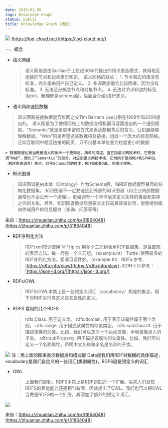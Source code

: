 ```yaml
---
date: 2019-01-05
tags: Knowledge Graph
status: public
title: Knlowledge Graph (概念)
---
```



![](./_image/lod-cloud-sm.jpg)
[https://lod-cloud.net/](https://lod-cloud.net/)

一、概念

+ 语义网络

    > 语义网络是由Quillian于上世纪60年代提出的知识表达模式，其用相互连接的节点和边来表示知识。 
    > 语义网络的缺点： 1. 节点和边的值没有标准，完全是由用户自己定义。 2. 多源数据融合比较困难，因为没有标准。 3. 无法区分概念节点和对象节点。 4. 无法对节点和边的标签(label，我理解是schema层，后面会介绍)进行定义。

+ 语义网和链接数据
> 语义网和链接数据是万维网之父Tim Berners Lee分别在1998年和2006提出的。
> 语义网是为了使得网络上的数据变得机器可读而提出的一个通用框架。“Semantic”就是用更丰富的方式来表达数据背后的含义，让机器能够理解数据。“Web”则是希望这些数据相互链接，组成一个庞大的信息网络，正如互联网中相互链接的网页，只不过基本单位变为粒度更小的数据

    > 链接数据也被当做是语义网技术一个更简洁，简单的描述。当它指语义网技术时，它更强调“Web”，弱化了“Semantic”的部分。对应到语义网技术栈，它倾向于使用RDF和SPARQL（RDF查询语言）技术，对于Schema层的技术，RDFS或者OWL，则很少使用。

+ 知识图谱
> 知识图谱是由本体（Ontology）作为Schema层，和RDF数据模型兼容的结构化数据集。
> 知识图谱不一定要链接到外部的知识图谱（和企业内部数据通常也不会公开一个道理），更强调有一个本体层来定义实体的类型和实体之间的关系。另外，知识图谱数据质量要求比较高且容易访问，能够提供面向终端用户的信息服务（查询、问答等等）

来自：[https://zhuanlan.zhihu.com/p/31864048](https://zhuanlan.zhihu.com/p/31864048)

+ RDF序列化方法
    >  RDF/xml较少使用
    > N-Triples:用多个三元组表示RDF数据集，是最直观的表示方法。每一行是一个三元组。（example.nt）
    > Turtle :使用最多的RDF序列化方法。紧凑可读性好。（example.ttl）
    > RDFa:参考: [https://rdfa.info/play/](https://rdfa.info/play/)
    > JSON-LD:参考：[https://json-ld.org/](https://json-ld.org/)
   
+ RDFs/OWL
    > RDFS/OWL本质上是一些预定义词汇（vocabulary）构成的集合，用于对RDF进行类定义及其属性的定义。

+ RDFS
    常用的几个RDFS
    > rdfs:Class. 用于定义类。
    > rdfs:domain. 用于表示该属性属于哪个类别。
    > rdfs:range. 用于描述该属性的取值类型。
    > rdfs:subClassOf. 用于描述该类的父类。比如，我们可以定义一个运动员类，声明该类是人的子类。
    > rdfs:subProperty. 用于描述该属性的父属性。比如，我们可以定义一个名称属性，声明中文名称和全名是名称的子类。

![](./_image/2019-01-05-17-25-34.jpg)
注：用上面的图来表示数据层和模式层
Data是我们用RDF对数据的具体描述，vocabulary是我们自定义的一些词汇(类别属性)，RDFS层是预定义的词汇

+ OWL
    > 上面我们提到，RDFS本质上是RDF词汇的一个扩展。后来人们发现RDFS的表达能力还是相当有限，因此提出了OWL。我们也可以把OWL当做是RDFS的一个扩展，其添加了额外的预定义词汇。

![](./_image/2019-01-05-17-32-46.jpg)

来自：[https://zhuanlan.zhihu.com/p/31864048](https://zhuanlan.zhihu.com/p/31864048)












